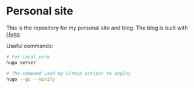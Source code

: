 # Personal site

This is the repository for my personal site and blog.
The blog is built with [Hugo](https://gohugo.io/about/introduction).

Useful commands:

```sh
# For local work
hugo server

# The command used by GitHub actions to deploy
hugo --gc --minify
```

